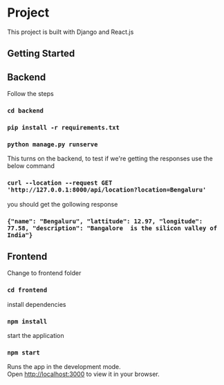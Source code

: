 # Project 
This project is built with Django and React.js

## Getting Started

## Backend
Follow the steps
### `cd backend`
### `pip install -r requirements.txt`
### `python manage.py runserve`

This turns on the backend, to test if we're getting the responses use the below command

### `curl --location --request GET 'http://127.0.0.1:8000/api/location?location=Bengaluru'`

you should get the gollowing response

### `{"name": "Bengaluru", "lattitude": 12.97, "longitude": 77.58, "description": "Bangalore  is the silicon valley of India"}`

## Frontend 

Change to frontend folder
### `cd frontend`
install dependencies
### `npm install`
start the application
### `npm start`

Runs the app in the development mode.\
Open [http://localhost:3000](http://localhost:3000) to view it in your browser.
